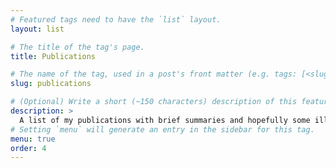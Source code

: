 ```yaml
---
# Featured tags need to have the `list` layout.
layout: list

# The title of the tag's page.
title: Publications

# The name of the tag, used in a post's front matter (e.g. tags: [<slug>]).
slug: publications

# (Optional) Write a short (~150 characters) description of this featured tag.
description: >
  A list of my publications with brief summaries and hopefully some illustrations.
# Setting `menu` will generate an entry in the sidebar for this tag.
menu: true
order: 4
---
```

